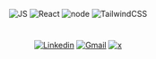  
<div align='center'>
   

![JS](https://img.shields.io/badge/javascript-0D1117?style=for-the-badge&logo=javascript&logoColor=F7DF1E)
![React](https://img.shields.io/badge/react-0D1117?style=for-the-badge&logo=react&logoColor=38B2AC)
![node](https://img.shields.io/badge/nodejs-0D1117?style=for-the-badge&logo=node.js&logoColor=green)
![TailwindCSS](https://img.shields.io/badge/TailwindCSS-0D1117?style=for-the-badge&logo=tailwind-css&logoColor=38B2AC)

#

[![Linkedin](https://img.shields.io/badge/linkedin-0D1117?style=for-the-badge&logo=linkedin&logoColor=0077B5)](https://www.linkedin.com/in/jonatasquirino/)
<a href = "mailto:quirinoj02@gmail.com">![Gmail](https://img.shields.io/badge/gmail-0D1117?style=for-the-badge&logo=gmail&logoColor=red)</a>
[![x](https://img.shields.io/badge/twitter-0D1117?style=for-the-badge&logo=x&logoColor=fff)](https://www.twitter.com/ojonatasquirino/)

